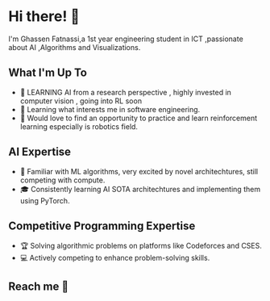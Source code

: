 # Hi there! 👋

I'm Ghassen Fatnassi,a 1st year engineering student in ICT ,passionate about AI ,Algorithms and Visualizations.

## What I'm Up To

- 🔭 LEARNING AI from a research perspective , highly invested in computer vision , going into RL soon
- 🔭 Learning what interests me in software engineering.
- 🌟 Would love to find an opportunity to practice and learn reinforcement learning especially is robotics field.


## AI Expertise

- 🤖 Familiar with ML algorithms, very excited by novel architechtures, still competing with compute.
- 🎓 Consistently learning AI SOTA architechtures and implementing them using PyTorch.

## Competitive Programming Expertise

- 🏆 Solving algorithmic problems on platforms like Codeforces and CSES.
- 💻 Actively competing to enhance problem-solving skills.


## Reach me 👋

